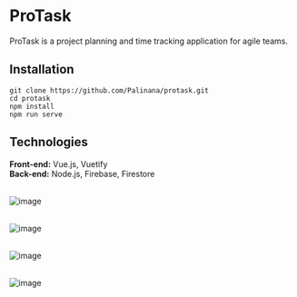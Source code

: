# ProTask
ProTask is a project planning and time tracking application for agile teams.

## Installation
```
git clone https://github.com/Palinana/protask.git
cd protask
npm install
npm run serve
```

## Technologies
<b>Front-end:</b> Vue.js, Vuetify</br>
<b>Back-end:</b> Node.js, Firebase, Firestore
</br>
</br>


![image](https://user-images.githubusercontent.com/26104823/71700691-6b306e80-2d93-11ea-88e0-8fe95b7a2635.png)
</br>
</br>

![image](https://user-images.githubusercontent.com/26104823/71600689-1b953d00-2b1e-11ea-8bc2-a611705524e8.png)
</br>
</br>

![image](https://user-images.githubusercontent.com/26104823/71753975-57980d00-2e52-11ea-97e3-6d2e0cd602ae.png)
</br>
</br>

![image](https://user-images.githubusercontent.com/26104823/71857095-3c2c3c80-30b4-11ea-923d-a0d2997cfe9a.png)
